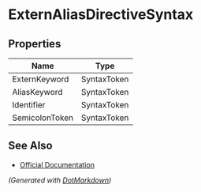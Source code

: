# ExternAliasDirectiveSyntax

## Properties

| Name           | Type        |
| -------------- | ----------- |
| ExternKeyword  | SyntaxToken |
| AliasKeyword   | SyntaxToken |
| Identifier     | SyntaxToken |
| SemicolonToken | SyntaxToken |

## See Also

* [Official Documentation](https://docs.microsoft.com/en-us/dotnet/api/microsoft.codeanalysis.csharp.syntax.externaliasdirectivesyntax)


*\(Generated with [DotMarkdown](http://github.com/JosefPihrt/DotMarkdown)\)*